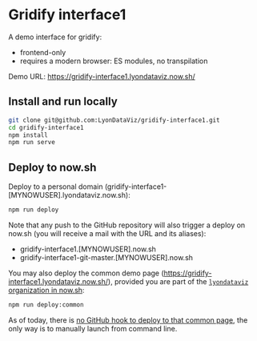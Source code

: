 # Gridify interface1

A demo interface for gridify:

- frontend-only
- requires a modern browser: ES modules, no transpilation

Demo URL: https://gridify-interface1.lyondataviz.now.sh/

## Install and run locally

```bash
git clone git@github.com:LyonDataViz/gridify-interface1.git
cd gridify-interface1
npm install
npm run serve
```

## Deploy to now.sh

Deploy to a personal domain (gridify-interface1-[MYNOWUSER].lyondataviz.now.sh):

```bash
npm run deploy
```

Note that any push to the GitHub repository will also trigger a deploy on now.sh
(you will receive a mail with the URL and its aliases):

- gridify-interface1.[MYNOWUSER].now.sh
- gridify-interface1-git-master.[MYNOWUSER].now.sh

You may also deploy the common demo page
(https://gridify-interface1.lyondataviz.now.sh/), provided you are part of the
[`lyondataviz` organization in now.sh](https://zeit.co/lyondataviz):

```bash
npm run deploy:common
```

As of today, there is
[no GitHub hook to deploy to that common page](https://spectrum.chat/zeit/now/how-to-automatically-deploy-master-to-staging-target-when-pushing-to-github~52a59e75-6cb7-41a3-99ab-34d597f03c30?m=MTU1Nzg2NTk5MjEyMw==),
the only way is to manually launch from command line.
